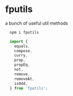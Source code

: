 # fputils

a bunch of useful util methods


```bash
  npm i fputils
```

```javascript
  import {
    equals,
    compose,
    curry,
    prop,
    propEq,
    not,
    remove,
    removeAt,
    isOdd,
  } from 'fputils';
```
